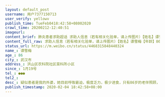 ```yaml
---
layout: default_post
username: 用户7377150713
user_verify: yellowv
publish_time: TueFeb0418:42:58+08002020
crawl_time: 20200212-12:40:51
imageurl: 
content_brief: 肺炎患者求助超话 求助人信息（若有相关化验单，请上传图片）【姓名】谭雪梅【年龄】86【所在城市】武汉市【所在小区、社区】洪山区农科院社区菜科所小区【患病时间】1月19号【联系方式】●●●【其他紧急联系人】【病情描述】疑似患者是我的外婆，她目前呼吸窘迫，极度乏力，极少进 ...全文
content_full_raw: 求助人信息（若有相关化验单，请上传图片）【姓名】谭雪梅【年龄】86【所在城市】武汉市【所在小区、社区】洪山区农科院社区菜科所小区【患病时间】1月19号【联系方式】●●●【其他紧急联系人】【病情描述】疑似患者是我的外婆，她目前呼吸窘迫，极度乏力，极少进食，只有86岁的老伴照顾，我不在武汉。社区卫生所不给打针，没有医院可以接受住院，也没有药。要等四天以后的核酸检验的结果为阳性才能参与排队住院。我给洪山区医疗组打电话，他们说，就算排队，也要两三天才能排到床位。我不知道能不能等到拿结果的那一天。
status_url: https://m.weibo.cn/status/4468315848440324
name_: 谭雪梅
age_: 86
city_: 武汉市
address_: 洪山区农科院社区菜科所小区
since_: 1月19号
tel_: ●●●
tel2_: 
desc_: 疑似患者是我的外婆，她目前呼吸窘迫，极度乏力，极少进食，只有86岁的老伴照顾，我不在武汉。社区卫生所不给打针，没有医院可以接受住院，也没有药。要等四天以后的核酸检验的结果为阳性才能参与排队住院。我给洪山区医疗组打电话，他们说，就算排队，也要两三天才能排到床位。我不知道能不能等到拿结果的那一天。
publish_timestamp: 2020-02-04 18:42:58+08:00
---
```

